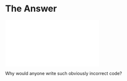 # The Answer

![](examples/python-types-at-pyweb-2025-05/answer.py)


Why would anyone write such obviously incorrect code?


